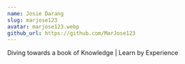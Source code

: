 ```yaml
---
name: Josie Darang
slug: marjose123
avatar: marjose123.webp
github_url: https://github.com/MarJose123
---
```


Diving towards a book of Knowledge | Learn by Experience
